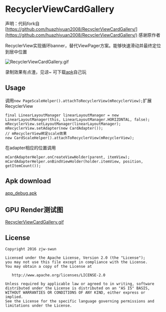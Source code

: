 # RecyclerViewCardGallery

声明：代码fork自 
[https://github.com/huazhiyuan2008/RecyclerViewCardGallery/](https://github.com/huazhiyuan2008/RecyclerViewCardGallery/)
感谢原作者

RecyclerView实现循环banner，替代ViewPager方案。能够快速滑动并最终定位到居中位置

![RecyclerViewCardGallery.gif](https://github.com/zjw-swun/RecyclerViewCardGallery/art/RecyclerViewCardGallery.gif)

录制效果有点渣，见谅~ 可下载[apk](https://github.com/zjw-swun/RecyclerViewCardGallery/art/app-debug.apk?raw=true)自己玩

## Usage

调用`new PageScaleHelper().attachToRecyclerView(mRecyclerView);`扩展RecyclerView
```
final LinearLayoutManager linearLayoutManager = new LinearLayoutManager(this, LinearLayoutManager.HORIZONTAL, false);
mRecyclerView.setLayoutManager(linearLayoutManager);
mRecyclerView.setAdapter(new CardAdapter());
// mRecyclerView绑定scale效果
new CardScaleHelper().attachToRecyclerView(mRecyclerView);
```

在adapter相应的位置调用
```
mCardAdapterHelper.onCreateViewHolder(parent, itemView);
mCardAdapterHelper.onBindViewHolder(holder.itemView, position, getItemCount());
```

## Apk download
[app_debug.apk](https://github.com/zjw-swun/RecyclerViewCardGallery/art/app-debug.apk?raw=true)

## GPU Render测试图
[RecyclerViewCardGallery.gif](https://github.com/zjw-swun/RecyclerViewCardGallery/art/RecyclerViewCardGallery_GPU.gif)



## License

```
Copyright 2016 zjw-swun

Licensed under the Apache License, Version 2.0 (the "License");
you may not use this file except in compliance with the License.
You may obtain a copy of the License at

   http://www.apache.org/licenses/LICENSE-2.0

Unless required by applicable law or agreed to in writing, software
distributed under the License is distributed on an "AS IS" BASIS,
WITHOUT WARRANTIES OR CONDITIONS OF ANY KIND, either express or implied.
See the License for the specific language governing permissions and
limitations under the License.
```